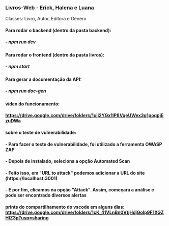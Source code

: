 ### Livros-Web - Erick, Halena e Luana

Classes: Livro, Autor, Editora e Gênero

#### Para rodar o backend (dentro da pasta backend): 
##### - npm run dev
#### Para rodar o frontend (dentro da pasta livros): 
##### - npm start

#### Para gerar a documentação da API:
##### - npm run doc-gen

#### vídeo do funcionamento:
#### https://drive.google.com/drive/folders/1uij2YGx1IP8VqeUWex3g1poqpjEzuDWa
#### sobre o teste de vulnerabilidade:
####  - Para fazer o teste de vulnerabilidade, foi utilizado a ferramenta OWASP ZAP
####  - Depois de instalado, seleciona a opção Automated Scan
####  - Feito isso, em "URL to attack" podemos adicionar a URL do site (https://localhost:3001)
####  - E por fim, clicamos na opção "Attack". Assim, começará a análise e pode ser encontrado diversos alertas
#### prints do compartilhamento do vscode em alguns dias: https://drive.google.com/drive/folders/1cK_41VLnBn0VtjHdjGoIp9F1XGZHIZ3p?usp=sharing
